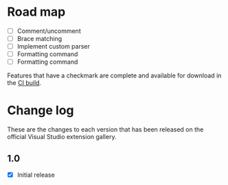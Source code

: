 # Road map

- [ ] Comment/uncomment
- [ ] Brace matching
- [ ] Implement custom parser
- [ ] Formatting command
- [ ] Formatting command

Features that have a checkmark are complete and available for
download in the
[CI build](http://vsixgallery.com/extension/1209461d-57f8-46a4-814a-dbe5fecef941/).

# Change log

These are the changes to each version that has been released
on the official Visual Studio extension gallery.

## 1.0

- [x] Initial release